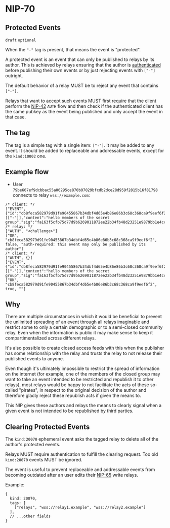 NIP-70
======

Protected Events
----------------

`draft` `optional`

When the `"-"` tag is present, that means the event is "protected".

A protected event is an event that can only be published to relays by its author. This is achieved by relays ensuring that the author is [authenticated](42.md) before publishing their own events or by just rejecting events with `["-"]` outright.

The default behavior of a relay MUST be to reject any event that contains `["-"]`.

Relays that want to accept such events MUST first require that the client perform the [NIP-42](42.md) `AUTH` flow and then check if the authenticated client has the same pubkey as the event being published and only accept the event in that case.

## The tag

The tag is a simple tag with a single item: `["-"]`. It may be added to any event. It should be added to replaceable and addressable events, except for the `kind:10002` one.

## Example flow

- User `79be667ef9dcbbac55a06295ce870b07029bfcdb2dce28d959f2815b16f81798` connects to relay `wss://example.com`:

```jsonc
/* client: */
["EVENT",{"id":"cb8feca582979d91fe90455867b34dbf4d65e4b86e86b3c68c368ca9f9eef6f2","pubkey":"79be667ef9dcbbac55a06295ce870b07029bfcdb2dce28d959f2815b16f81798","created_at":1707409439,"kind":1,"tags":[["-"]],"content":"hello members of the secret group","sig":"fa163f5cfb75d77d9b6269011872ee22b34fb48d23251e9879bb1e4ccbdd8aaaf4b6dc5f5084a65ef42c52fbcde8f3178bac3ba207de827ec513a6aa39fa684c"}]
/* relay: */
["AUTH", "<challenge>"]
["OK", "cb8feca582979d91fe90455867b34dbf4d65e4b86e86b3c68c368ca9f9eef6f2", false, "auth-required: this event may only be published by its author"]
/* client: */
["AUTH", {}]
["EVENT",{"id":"cb8feca582979d91fe90455867b34dbf4d65e4b86e86b3c68c368ca9f9eef6f2","pubkey":"79be667ef9dcbbac55a06295ce870b07029bfcdb2dce28d959f2815b16f81798","created_at":1707409439,"kind":1,"tags":[["-"]],"content":"hello members of the secret group","sig":"fa163f5cfb75d77d9b6269011872ee22b34fb48d23251e9879bb1e4ccbdd8aaaf4b6dc5f5084a65ef42c52fbcde8f3178bac3ba207de827ec513a6aa39fa684c"}]
["OK", "cb8feca582979d91fe90455867b34dbf4d65e4b86e86b3c68c368ca9f9eef6f2", true, ""]
```

## Why

There are multiple circumstances in which it would be beneficial to prevent the unlimited spreading of an event through all relays imaginable and restrict some to only a certain demographic or to a semi-closed community relay. Even when the information is public it may make sense to keep it compartimentalized across different relays.

It's also possible to create closed access feeds with this when the publisher has some relationship with the relay and trusts the relay to not release their published events to anyone.

Even though it's ultimately impossible to restrict the spread of information on the internet (for example, one of the members of the closed group may want to take an event intended to be restricted and republish it to other relays), most relays would be happy to not facilitate the acts of these so-called "pirates", in respect to the original decision of the author and therefore gladly reject these republish acts if given the means to.

This NIP gives these authors and relays the means to clearly signal when a given event is not intended to be republished by third parties.

## Clearing Protected Events

The `kind:20070` ephemeral event asks the tagged relay to delete all of the author's protected events.

Relays MUST require authentication to fulfill the clearing request. Too old `kind:20070` events MUST be ignored.

The event is useful to prevent replaceable and addressable events from becoming outdated after an user edits their [NIP-65](65.md) write relays.

Example:

```jsonc
{
  kind: 20070,
  tags: [
    ["relays", "wss://relay1.example", "wss://relay2.example"]
  ],
  // ...other fields
}
```
